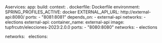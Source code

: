 Aservices:
  app:
    build:
      context: .
      dockerfile: Dockerfile
    environment:
      SPRING_PROFILES_ACTIVE: docker
      EXTERNAL_API_URL: http://external-api:8080/
    ports:
      - "8081:8081"
    depends_on:
      - external-api
    networks:
      - elections
  external-api:
      container_name: external-api
      image: tupfrcutn/elecciones-2023:2.0.0
      ports:
        - "8080:8080"
      networks:
        - elections

networks:
  elections:
